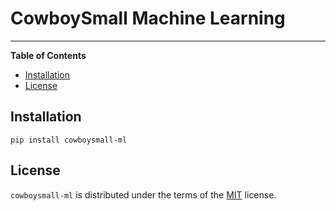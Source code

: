 # CowboySmall Machine Learning

<!-- 
[![PyPI - Version](https://img.shields.io/pypi/v/cowboysmall.svg)](https://pypi.org/project/cowboysmall)
[![PyPI - Python Version](https://img.shields.io/pypi/pyversions/cowboysmall.svg)](https://pypi.org/project/cowboysmall)
 -->

-----

**Table of Contents**

- [Installation](#installation)
- [License](#license)

## Installation

```console
pip install cowboysmall-ml
```

## License

`cowboysmall-ml` is distributed under the terms of the [MIT](https://spdx.org/licenses/MIT.html) license.
